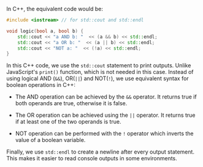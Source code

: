 In C++, the equivalent code would be:

```cpp
#include <iostream> // for std::cout and std::endl

void logic(bool a, bool b) {
    std::cout << "a AND b: "  << (a && b) << std::endl;
    std::cout << "a OR b: "  << (a || b) << std::endl;
    std::cout << "NOT a: "  << (!a) << std::endl;
}
```

In this C++ code, we use the `std::cout` statement to print outputs. Unlike JavaScript's `print()` function, which is not needed in this case. Instead of using logical AND (`&&`), OR(`||`) and NOT(`!`), we use equivalent syntax for boolean operations in C++:

- The AND operation can be achieved by the `&&` operator. It returns true if both operands are true, otherwise it is false.
  
- The OR operation can be achieved using the `||` operator. It returns true if at least one of the two operands is true.

- NOT operation can be performed with the `!` operator which inverts the value of a boolean variable. 

Finally, we use `std::endl` to create a newline after every output statement. This makes it easier to read console outputs in some environments.

